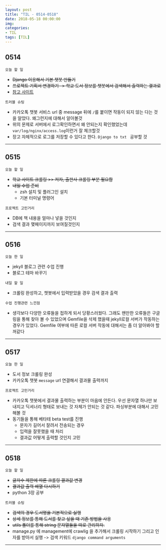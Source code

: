 ```yaml
---
layout: post
title: "TIL - 0514-0518"
date: 2018-05-18 00:00:00
img:
categories:
- TIL
tags: [TIL]
---
```


## 0514
`오늘 할 일`
- <s>Django 이용해서 기본 챗봇 만들기</s>
- <s>프로젝트 기획서 변경하기 -> 학교 도서 정보를 챗봇에서 검색해서 출력하는 결과로</s>
- [참고 사이트](http://blog.doosikbae.com/41)

`트러블 슈팅`
- 카카오톡 챗봇 서비스 url 중 message 뒤에 `/`를 붙이면 작동이 되지 않는 다는 것을 알았다. 왜그런지에 대해서 알아볼것
- 위의 문제로 서버에서 로그확인하면서 왜 안되는지 확인했었는데 `var/log/nginx/access.log`이런거 잘 체크할것
- 장고 자체적으로 로그를 저장할 수 있다고 한다. `Django to txt ` 공부할 것

----

## 0515
`오늘 할 일`
- <s>학교 사이트 크롤링 >> 저자, 출판사 크롤링 부분 필요함</s>
- <s>내일 수업 준비</s>
    - zsh 설치 및 플러그인 설치
    - 기본 터미널 명령어

`프로젝트 고민거리`
- DB에 책 내용을 얼마나 넣을 것인지
- 검색 결과 몇페이지까지 보여질것인지

----

## 0516
`오늘 한 일`
- jekyll 블로그 관련 수업 진행
- 블로그 테마 바꾸기

`내일 할 일`
- 크롤링 완성하고, 챗봇에서 입력받았을 경우 검색 결과 출력

`수업 진행관련 느낀점`
- 생각보다 다양한 오류들을 접하게 되서 당황스러웠다. 그래도 왠만한 오류들은 구글링을 통해 찾아 볼 수 있었으며 Gemfile을 삭제 했을때 jekyll로컬 서버가 작동하는 경우가 있었다.  Gemfile 여부에 따른 로컬 서버 작동에 대해서는 좀 더 알아봐야 할꺼같다

---

## 0517
`오늘 한 일`
- 도서 정보 크롤링 완성
- 카카오톡 챗봇 `message` url 연결해서 결과물 출력까지

`프로젝트 고민거리`
- 카카오톡 챗봇에서 결과물 출력하는 부분이 마음에 안든다. 우선 문자열 하나만 보내지고 딕셔너리 형태로 보내는 것 자체가 안되는 것 같다. 파싱부분에 대해서 고민 해볼 것
- 동기들을 통해 베타테 beta test를 진행
    - 문자가 길어서 잘려서 전송되는 경우
    - 입력을 잘못했을 때 처리
    - 결과값 어떻게 출력할 것인지 고민

---

## 0518

`오늘 할 일`
- <s>글자수 제한에 따른 크롤링 결과값 변경</s>
- <s>결과값 출력 배열 다시하기</s>
- python 3장 공부

`트러블 슈팅`
- <s>검색의 경우 도서명을 기본적으로 실행</s>
- <s>상세 정보를 통해 도서를 찾고 싶을 때 기존 방법을 사용</s>
- <s>utils 폴더를 통해 string 문자열들을 따로 관리하자.</s>
- manage.py 에 management에 crawlig 을 추가해서 크롤링 시작하기 그리고 인자를 받아서 실행  -> 검색 키워드 `django command arguments`

----
